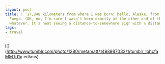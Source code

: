 ```yaml
---
layout: post
title: ! '17,848 kilometers from where I was born: hello, Alaska, from Tierra del
  Fuego. (OK, no, I’m sure I wasn’t born exactly at the other end of this road, but
  whatever. It’s neat seeing a distance-to-somewhere sign with a distance that large.)'
tags:
- travel
---
```

![](http://www.tumblr.com/photo/1280/metamatt/1498987032/1/tumblr_lbhcfaMMTd1q
edkms)

